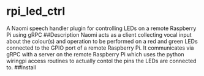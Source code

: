 # rpi_led_ctrl
A Naomi speech handler plugin for controlling LEDs on a remote Raspberry Pi using gRPC
##Description
Naomi acts as a client collecting vocal input about the colour(s) and operation to be performed on a red and green LEDs connected to the GPIO port of a remote Raspberry Pi. It communicates via gRPC with a server on the remote Raspberry Pi which uses the python wiringpi access routines to actually contol the pins the LEDs are connected to.
##Install
